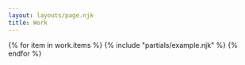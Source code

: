 ```yaml
---
layout: layouts/page.njk
title: Work
---
```

<section>
{% for item in work.items %}
  {% include "partials/example.njk" %}
{% endfor %}
</section>